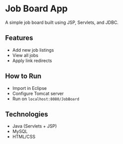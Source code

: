 # Job Board App

A simple job board built using JSP, Servlets, and JDBC.

## Features
- Add new job listings
- View all jobs
- Apply link redirects

## How to Run
- Import in Eclipse
- Configure Tomcat server
- Run on `localhost:8080/JobBoard`

## Technologies
- Java (Servlets + JSP)
- MySQL
- HTML/CSS
